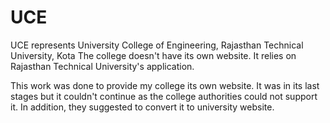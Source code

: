 # UCE
UCE represents University College of Engineering, Rajasthan Technical University, Kota
The college doesn't have its own website. It relies on Rajasthan Technical University's application.

This work was done to provide my college its own website. It was in its last stages but it couldn't continue as the college authorities could not support it. In addition, they suggested to convert it to university website.
